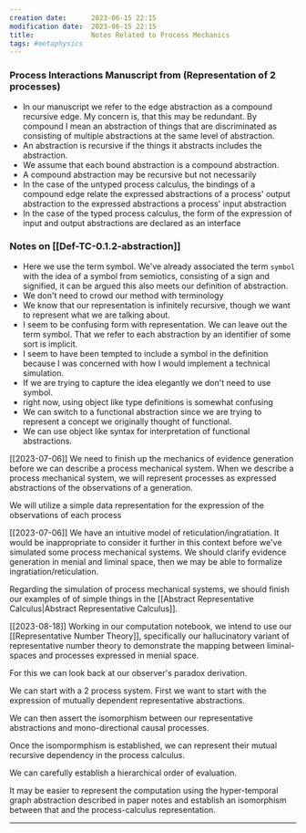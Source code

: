```yaml
---
creation date:		2023-06-15 22:15
modification date:	2023-06-15 22:15
title: 				Notes Related to Process Mechanics
tags: #metaphysics 
---
```

### Process Interactions Manuscript from (Representation of 2 processes)
* In our manuscript we refer to the edge abstraction as a compound recursive edge. My concern is, that this may be redundant. By compound I mean an abstraction of things that are discriminated as consisting of multiple abstractions at the same level of abstraction.  
* An abstraction is recursive if the things it abstracts includes the abstraction.
* We assume that each bound abstraction is a compound abstraction. 
* A compound abstraction may be recursive but not necessarily  
* In the case of the untyped process calculus, the bindings of a compound edge relate the expressed abstractions of  a process' output abstraction to the expressed abstractions a process' input abstraction
* In the case of the typed process calculus, the form of the expression of input and output abstractions are declared as an interface

### Notes on [[Def-TC-0.1.2-abstraction]]
* Here we use the term symbol. We've already associated the term `symbol` with the idea of a symbol from semiotics, consisting of a sign and signified, it can be argued this also meets our definition of abstraction. 
* We don't need to crowd our method with terminology
* We know that our representation is infinitely recursive, though we want to represent what we are talking about.
* I seem to be confusing form with representation. We can leave out the term symbol. That we refer to each abstraction by an identifier of some sort is implicit.
* I seem to have been tempted to include a symbol in the definition because I was concerned with how I would implement a technical simulation.
* If we are trying to capture the idea elegantly we don't need to use symbol.
* right now, using object like type definitions is somewhat confusing
* We can switch to a functional abstraction since we are trying to represent a concept we originally thought of functional. 
* We can use object like syntax for interpretation of functional abstractions.

[[2023-07-06]]
We need to finish up the mechanics of evidence generation before we can describe a process mechanical system. When we describe a process mechanical system, we will represent processes as expressed abstractions of the observations of a generation.

We will utilize a simple data representation for the expression of the observations of each process

[[2023-07-06]]
We have an intuitive model of reticulation/ingratiation. It would be inappropriate to consider it further in this context before we've simulated some process mechanical systems. We should clarify evidence generation in menial and liminal space, then we may be able to formalize ingratiation/reticulation. 

Regarding the simulation of process mechanical systems, we should finish our examples of of simple things in the [[Abstract Representative Calculus|Abstract Representative Calculus]].


[[2023-08-18]]
Working in our computation notebook, we intend to use our [[Representative Number Theory]], specifically our hallucinatory variant of representative number theory to demonstrate the mapping between liminal-spaces and processes expressed in menial space.

For this we can look back at our observer's paradox derivation.

We can start with a 2 process system. First we want to start with the expression of mutually dependent representative abstractions.

We can then assert the isomorphism between our representative abstractions and mono-directional causal processes. 

Once the isompormphism is established, we can represent their mutual recursive dependency in the process calculus.

We can carefully establish a hierarchical order of evaluation.

It may be easier to represent the computation using the hyper-temporal graph abstraction described in paper notes and establish an isomorphism between that and the process-calculus representation. 



---
[^1]: : [[Tasks Related to Process Mechanics]]